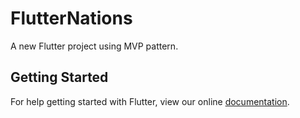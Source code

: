 # FlutterNations

A new Flutter project using MVP pattern.

## Getting Started

For help getting started with Flutter, view our online
[documentation](https://flutter.io/).
